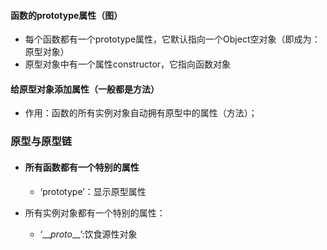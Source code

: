 #### 函数的prototype属性（图）

* 每个函数都有一个prototype属性，它默认指向一个Object空对象（即成为：原型对象）
* 原型对象中有一个属性constructor，它指向函数对象

#### 给原型对象添加属性（一般都是方法）

* 作用：函数的所有实例对象自动拥有原型中的属性（方法）；

### 原型与原型链

* #### 所有函数都有一个特别的属性

  * ‘prototype’：显示原型属性
* 所有实例对象都有一个特别的属性：
  * ‘\_\__proto_\_\_’:饮食源性对象



